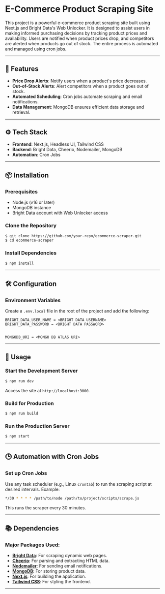 # E-Commerce Product Scraping Site

This project is a powerful e-commerce product scraping site built using Next.js and Bright Data's Web Unlocker. It is designed to assist users in making informed purchasing decisions by tracking product prices and availability. Users are notified when product prices drop, and competitors are alerted when products go out of stock. The entire process is automated and managed using cron jobs.

---


  
## 🚀 Features
- **Price Drop Alerts**: Notify users when a product's price decreases.
- **Out-of-Stock Alerts**: Alert competitors when a product goes out of stock.
- **Automated Scheduling**: Cron jobs automate scraping and email notifications.
- **Data Management**: MongoDB ensures efficient data storage and retrieval.

---

## ⚙️ Tech Stack
- **Frontend**: Next.js, Headless UI, Tailwind CSS
- **Backend**: Bright Data, Cheerio, Nodemailer, MongoDB
- **Automation**: Cron Jobs

---

## 📦 Installation

### Prerequisites
- Node.js (v16 or later)
- MongoDB instance
- Bright Data account with Web Unlocker access

### Clone the Repository
```bash
$ git clone https://github.com/your-repo/ecommerce-scraper.git
$ cd ecommerce-scraper
```

### Install Dependencies
```bash
$ npm install
```

---

## 🛠️ Configuration

### Environment Variables
Create a `.env.local` file in the root of the project and add the following:
```env
BRIGHT_DATA_USER_NAME = <BRIGHT DATA USERNAME>
BRIGHT_DATA_PASSWORD = <BRIGHT DATA PASSWORD>


MONGODB_URI = <MONGO DB ATLAS URI>
```

---

## 🚀 Usage

### Start the Development Server
```bash
$ npm run dev
```
Access the site at `http://localhost:3000`.

### Build for Production
```bash
$ npm run build
```

### Run the Production Server
```bash
$ npm start
```

---

## 🕒 Automation with Cron Jobs

### Set up Cron Jobs
Use any task scheduler (e.g., Linux `crontab`) to run the scraping script at desired intervals. Example:

```bash
*/30 * * * * /path/to/node /path/to/project/scripts/scrape.js
```
This runs the scraper every 30 minutes.

---

## 📚 Dependencies

### Major Packages Used:
- **[Bright Data](https://brightdata.com/)**: For scraping dynamic web pages.
- **[Cheerio](https://cheerio.js.org/)**: For parsing and extracting HTML data.
- **[Nodemailer](https://nodemailer.com/)**: For sending email notifications.
- **[MongoDB](https://www.mongodb.com/)**: For storing product data.
- **[Next.js](https://nextjs.org/)**: For building the application.
- **[Tailwind CSS](https://tailwindcss.com/)**: For styling the frontend.

---

